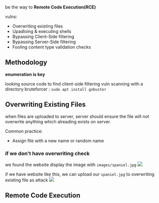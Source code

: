 be the way to **Remote Code Execution(RCE)**

vulns:
* Overwriting existing files
* Upadloing & executing shells
* Bypassing Client-Side filtering
* Bypassing Server-Side filtering
* Fooling content type validation checks

## Methodology
**enumeration is key**

looking source code to find client-side filtering vuln
scanning with a directory bruteforcer : `sudo apt install gobuster`


## Overwriting Existing Files
when files are uploaded to server, server should ensure the file will not overwrite anything which alreading exists on server.

Common practice:
* Assign file with a new name or random name

### if we don't have overwriting check
we found the website display the image with `images/spaniel.jpg`
![](https://i.imgur.com/9FNtNHG.png)

if we have website like this, we can upload our `spaniel.jpg` to overwriting existing file as attack
![](https://i.imgur.com/89xgC1m.png)

## Remote Code Execution


